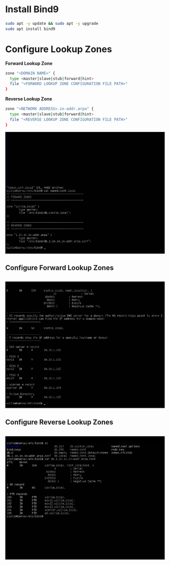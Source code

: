 # Install Bind9

```Bash
sudo apt -y update && sudo apt -y upgrade
sudo apt install bind9
```

# Configure Lookup Zones

**Forward Lookup Zone**
```Bash
zone "<DOMAIN NAME>" {
  type <master|slave|stub|forward|hint>
  file "<FORWARD LOOKUP ZONE CONFIGURATION FILE PATH>"
}
```


**Reverse Lookup Zone**
```Bash
zone "<NETWORK ADDRESS>.in-addr.arpa" {
  type <master|slave|stub|forward|hint>
  file "<REVERSE LOOKUP ZONE CONFIGURATION FILE PATH>"
}
```

![](https://github.com/JonmarCorpuz/Documentations/blob/main/Bind9/Assets/Bind9%20Zones.png)

## Configure Forward Lookup Zones

```Bash

```

![](https://github.com/JonmarCorpuz/Documentations/blob/main/Bind9/Assets/Bind9%20Forward%20Zones.png)

## Configure Reverse Lookup Zones

```Bash

```

![](https://github.com/JonmarCorpuz/Documentations/blob/main/Bind9/Assets/Bind9%20Reverse%20Lookup%20Zone.png)
